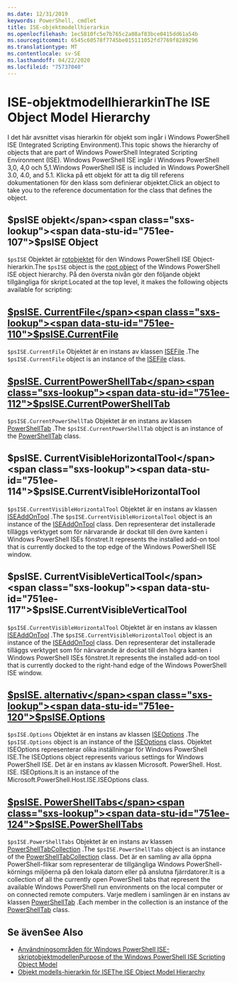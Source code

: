 ```yaml
---
ms.date: 12/31/2019
keywords: PowerShell, cmdlet
title: ISE-objektmodellhierarkin
ms.openlocfilehash: 1ec5810fc5e7b765c2a08af83bce0415dd61a54b
ms.sourcegitcommit: 6545c60578f7745be015111052fd7769f8289296
ms.translationtype: MT
ms.contentlocale: sv-SE
ms.lasthandoff: 04/22/2020
ms.locfileid: "75737040"
---
```

# <a name="the-ise-object-model-hierarchy"></a><span data-ttu-id="751ee-103">ISE-objektmodellhierarkin</span><span class="sxs-lookup"><span data-stu-id="751ee-103">The ISE Object Model Hierarchy</span></span>

<span data-ttu-id="751ee-104">I det här avsnittet visas hierarkin för objekt som ingår i Windows PowerShell ISE (Integrated Scripting Environment).</span><span class="sxs-lookup"><span data-stu-id="751ee-104">This topic shows the hierarchy of objects that are part of Windows PowerShell Integrated Scripting Environment (ISE).</span></span> <span data-ttu-id="751ee-105">Windows PowerShell ISE ingår i Windows PowerShell 3,0, 4,0 och 5,1.</span><span class="sxs-lookup"><span data-stu-id="751ee-105">Windows PowerShell ISE is included in Windows PowerShell 3.0, 4.0, and 5.1.</span></span> <span data-ttu-id="751ee-106">Klicka på ett objekt för att ta dig till referens dokumentationen för den klass som definierar objektet.</span><span class="sxs-lookup"><span data-stu-id="751ee-106">Click an object to take you to the reference documentation for the class that defines the object.</span></span>

## <a name="psise-object"></a><span data-ttu-id="751ee-107">$psISE objekt</span><span class="sxs-lookup"><span data-stu-id="751ee-107">$psISE Object</span></span>

<span data-ttu-id="751ee-108">`$psISE` Objektet är [rotobjektet](The-ObjectModelRoot-Object.md) för den Windows PowerShell ISE Object-hierarkin.</span><span class="sxs-lookup"><span data-stu-id="751ee-108">The `$psISE` object is the [root object](The-ObjectModelRoot-Object.md) of the Windows PowerShell ISE object hierarchy.</span></span> <span data-ttu-id="751ee-109">På den översta nivån gör den följande objekt tillgängliga för skript:</span><span class="sxs-lookup"><span data-stu-id="751ee-109">Located at the top level, it makes the following objects available for scripting:</span></span>

## <a name="psisecurrentfile"></a>[<span data-ttu-id="751ee-110">$psISE. CurrentFile</span><span class="sxs-lookup"><span data-stu-id="751ee-110">$psISE.CurrentFile</span></span>](The-ISEFile-Object.md)

<span data-ttu-id="751ee-111">`$psISE.CurrentFile` Objektet är en instans av klassen [ISEFile](The-ISEFile-Object.md) .</span><span class="sxs-lookup"><span data-stu-id="751ee-111">The `$psISE.CurrentFile` object is an instance of the [ISEFile](The-ISEFile-Object.md) class.</span></span>

## <a name="psisecurrentpowershelltab"></a>[<span data-ttu-id="751ee-112">$psISE. CurrentPowerShellTab</span><span class="sxs-lookup"><span data-stu-id="751ee-112">$psISE.CurrentPowerShellTab</span></span>](The-PowerShellTab-Object.md)

<span data-ttu-id="751ee-113">`$psISE.CurrentPowerShellTab` Objektet är en instans av klassen [PowerShellTab](The-PowerShellTab-Object.md) .</span><span class="sxs-lookup"><span data-stu-id="751ee-113">The `$psISE.CurrentPowerShellTab` object is an instance of the [PowerShellTab](The-PowerShellTab-Object.md) class.</span></span>

## <a name="psisecurrentvisiblehorizontaltool"></a><span data-ttu-id="751ee-114">$psISE. CurrentVisibleHorizontalTool</span><span class="sxs-lookup"><span data-stu-id="751ee-114">$psISE.CurrentVisibleHorizontalTool</span></span>

<span data-ttu-id="751ee-115">`$psISE.CurrentVisibleHorizontalTool` Objektet är en instans av klassen [ISEAddOnTool](The-ISEAddOnTool-Object.md) .</span><span class="sxs-lookup"><span data-stu-id="751ee-115">The `$psISE.CurrentVisibleHorizontalTool` object is an instance of the [ISEAddOnTool](The-ISEAddOnTool-Object.md) class.</span></span> <span data-ttu-id="751ee-116">Den representerar det installerade tilläggs verktyget som för närvarande är dockat till den övre kanten i Windows PowerShell ISEs fönstret.</span><span class="sxs-lookup"><span data-stu-id="751ee-116">It represents the installed add-on tool that is currently docked to the top edge of the Windows PowerShell ISE window.</span></span>

## <a name="psisecurrentvisibleverticaltool"></a><span data-ttu-id="751ee-117">$psISE. CurrentVisibleVerticalTool</span><span class="sxs-lookup"><span data-stu-id="751ee-117">$psISE.CurrentVisibleVerticalTool</span></span>

<span data-ttu-id="751ee-118">`$psISE.CurrentVisibleHorizontalTool` Objektet är en instans av klassen [ISEAddOnTool](The-ISEAddOnTool-Object.md) .</span><span class="sxs-lookup"><span data-stu-id="751ee-118">The `$psISE.CurrentVisibleHorizontalTool` object is an instance of the [ISEAddOnTool](The-ISEAddOnTool-Object.md) class.</span></span> <span data-ttu-id="751ee-119">Den representerar det installerade tilläggs verktyget som för närvarande är dockat till den högra kanten i Windows PowerShell ISEs fönstret.</span><span class="sxs-lookup"><span data-stu-id="751ee-119">It represents the installed add-on tool that is currently docked to the right-hand edge of the Windows PowerShell ISE window.</span></span>

## <a name="psiseoptions"></a>[<span data-ttu-id="751ee-120">$psISE. alternativ</span><span class="sxs-lookup"><span data-stu-id="751ee-120">$psISE.Options</span></span>](The-ISEOptions-Object.md)

<span data-ttu-id="751ee-121">`$psISE.Options` Objektet är en instans av klassen [ISEOptions](The-ISEOptions-Object.md) .</span><span class="sxs-lookup"><span data-stu-id="751ee-121">The `$psISE.Options` object is an instance of the [ISEOptions](The-ISEOptions-Object.md) class.</span></span> <span data-ttu-id="751ee-122">Objektet ISEOptions representerar olika inställningar för Windows PowerShell ISE.</span><span class="sxs-lookup"><span data-stu-id="751ee-122">The ISEOptions object represents various settings for Windows PowerShell ISE.</span></span> <span data-ttu-id="751ee-123">Det är en instans av klassen Microsoft. PowerShell. Host. ISE. ISEOptions.</span><span class="sxs-lookup"><span data-stu-id="751ee-123">It is an instance of the Microsoft.PowerShell.Host.ISE.ISEOptions class.</span></span>

## <a name="psisepowershelltabs"></a>[<span data-ttu-id="751ee-124">$psISE. PowerShellTabs</span><span class="sxs-lookup"><span data-stu-id="751ee-124">$psISE.PowerShellTabs</span></span>](The-PowerShellTabCollection-Object.md)

<span data-ttu-id="751ee-125">`$psISE.PowerShellTabs` Objektet är en instans av klassen [PowerShellTabCollection](The-PowerShellTabCollection-Object.md) .</span><span class="sxs-lookup"><span data-stu-id="751ee-125">The `$psISE.PowerShellTabs` object is an instance of the [PowerShellTabCollection](The-PowerShellTabCollection-Object.md) class.</span></span> <span data-ttu-id="751ee-126">Det är en samling av alla öppna PowerShell-flikar som representerar de tillgängliga Windows PowerShell-körnings miljöerna på den lokala datorn eller på anslutna fjärrdatorer.</span><span class="sxs-lookup"><span data-stu-id="751ee-126">It is a collection of all the currently open PowerShell tabs that represent the available Windows PowerShell run environments on the local computer or on connected remote computers.</span></span> <span data-ttu-id="751ee-127">Varje medlem i samlingen är en instans av klassen [PowerShellTab](The-PowerShellTab-Object.md) .</span><span class="sxs-lookup"><span data-stu-id="751ee-127">Each member in the collection is an instance of the [PowerShellTab](The-PowerShellTab-Object.md) class.</span></span>

## <a name="see-also"></a><span data-ttu-id="751ee-128">Se även</span><span class="sxs-lookup"><span data-stu-id="751ee-128">See Also</span></span>

- [<span data-ttu-id="751ee-129">Användningsområden för Windows PowerShell ISE-skriptobjektmodellen</span><span class="sxs-lookup"><span data-stu-id="751ee-129">Purpose of the Windows PowerShell ISE Scripting Object Model</span></span>](Purpose-of-the-Windows-PowerShell-ISE-Scripting-Object-Model.md)
- [<span data-ttu-id="751ee-130">Objekt modells-hierarkin för ISE</span><span class="sxs-lookup"><span data-stu-id="751ee-130">The ISE Object Model Hierarchy</span></span>](The-ISE-Object-Model-Hierarchy.md)
